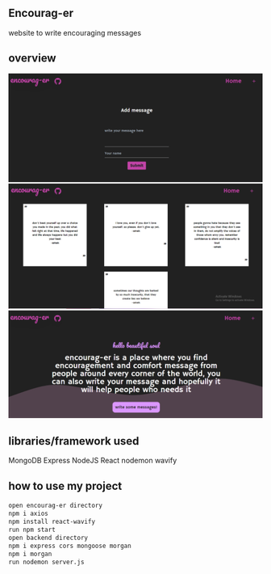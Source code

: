 
##  Encourag-er 
website to write encouraging messages

## overview
<img src="Capture45623.PNG" />
<img src="Capture456.PNG" />
<img src="Capture4563.PNG" />

## libraries/framework used

MongoDB 
Express
NodeJS
React
nodemon
wavify

## how to use my project

```
open encourag-er directory 
npm i axios
npm install react-wavify
run npm start
open backend directory
npm i express cors mongoose morgan
npm i morgan
run nodemon server.js
```
